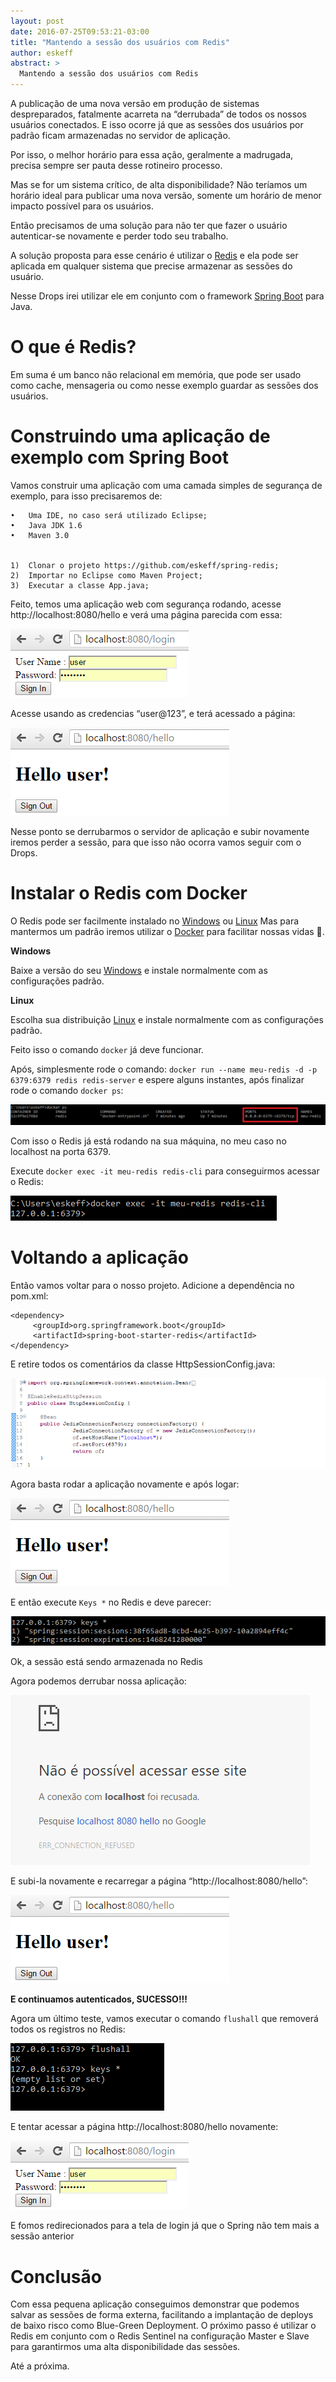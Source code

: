 ```yaml
---
layout: post
date: 2016-07-25T09:53:21-03:00
title: "Mantendo a sessão dos usuários com Redis"
author: eskeff
abstract: >
  Mantendo a sessão dos usuários com Redis
---
```


A publicação de uma nova versão em produção de sistemas despreparados, fatalmente acarreta na “derrubada” de todos os nossos usuários conectados. E isso ocorre já que as sessões dos usuários por padrão ficam armazenadas no servidor de aplicação. 

Por isso, o melhor horário para essa ação, geralmente a madrugada, precisa sempre ser pauta desse rotineiro processo.

Mas se for um sistema crítico, de alta disponibilidade?  Não teríamos um horário ideal para publicar uma nova versão, somente um horário de menor impacto possível para os usuários.

Então precisamos de uma solução para não ter que fazer o usuário autenticar-se novamente e perder todo seu trabalho.

A solução proposta para esse cenário é utilizar o [Redis](http://redis.io) e ela pode ser aplicada em qualquer sistema que precise armazenar as sessões do usuário.

Nesse Drops irei utilizar ele em conjunto com o framework [Spring Boot](http://projects.spring.io/spring-boot) para Java.

# O que é Redis?

Em suma é um banco não relacional em memória, que pode ser usado como cache, mensageria ou como nesse exemplo guardar as sessões dos usuários.

# Construindo uma aplicação de exemplo com Spring Boot

Vamos construir uma aplicação com uma camada simples de segurança de exemplo, para isso precisaremos de:
```
•	Uma IDE, no caso será utilizado Eclipse;
•	Java JDK 1.6
•	Maven 3.0


1)	Clonar o projeto https://github.com/eskeff/spring-redis;
2)	Importar no Eclipse como Maven Project;
3)	Executar a classe App.java;

```
Feito, temos uma aplicação web com segurança rodando, acesse http://localhost:8080/hello e verá uma página parecida com essa:

 ![image](https://github.com/eskeff/images/blob/master/1_login.png)

 
Acesse usando as credencias “user@123”, e terá acessado a página:

 ![image](https://github.com/eskeff/images/blob/master/2_hello.png)
 
Nesse ponto se derrubarmos o servidor de aplicação e subir novamente iremos perder a sessão, para que isso não ocorra vamos seguir com o Drops.

# Instalar o Redis com Docker 

O Redis pode ser facilmente instalado no [Windows](https://github.com/rgl/redis/downloads) ou [Linux](http://redis.io/topics/quickstart) 
Mas para mantermos um padrão iremos utilizar o  [Docker](https://www.docker.com/) para facilitar nossas vidas .

**Windows**

Baixe  a versão do seu [Windows](https://docs.docker.com/docker-for-windows/)  e instale normalmente com as configurações padrão.

**Linux**

Escolha sua distribuição [Linux](https://docs.docker.com/engine/installation/linux/)  e instale normalmente com as configurações padrão.

Feito isso o comando `docker` já deve funcionar.

Após, simplesmente rode o comando:
`docker run --name meu-redis -d -p 6379:6379 redis redis-server` e espere alguns instantes, após finalizar rode o comando `docker ps`:
 
  ![image](https://github.com/eskeff/images/blob/master/3_docker.png)

Com isso o Redis já está rodando na sua máquina, no meu caso no localhost na porta 6379.

Execute `docker exec -it meu-redis redis-cli` para conseguirmos acessar o Redis:

  ![image](https://github.com/eskeff/images/blob/master/4_redis.png)

# Voltando a aplicação  

Então vamos voltar para o nosso projeto.
Adicione a dependência no pom.xml:
```
<dependency>
     <groupId>org.springframework.boot</groupId>
     <artifactId>spring-boot-starter-redis</artifactId>       
</dependency>

```
E retire todos os comentários da classe HttpSessionConfig.java:
 
   ![image](https://github.com/eskeff/images/blob/master/5_eclipse.png)

Agora basta rodar a aplicação novamente e após logar:

  ![image](https://github.com/eskeff/images/blob/master/2_hello.png)
 
 E então execute `Keys *` no Redis e deve parecer:

   ![image](https://github.com/eskeff/images/blob/master/6_redis.png)
 
Ok, a sessão está sendo armazenada no Redis





Agora podemos derrubar nossa aplicação:
 
  ![image](https://github.com/eskeff/images/blob/master/7_fail.png)

E subi-la novamente e recarregar a página “http://localhost:8080/hello”:
  
![image](https://github.com/eskeff/images/blob/master/2_hello.png)
 
**E continuamos autenticados, SUCESSO!!!**

Agora um último teste, vamos executar o comando `flushall` que removerá todos os registros no Redis:

  ![image](https://github.com/eskeff/images/blob/master/8_redis.png)
 
E tentar acessar a página http://localhost:8080/hello novamente:

  ![image](https://github.com/eskeff/images/blob/master/1_login.png)
 
E fomos redirecionados para a tela de login já que o Spring não tem mais a sessão anterior 


# Conclusão

Com essa pequena aplicação conseguimos demonstrar que podemos salvar as sessões de forma externa, facilitando a implantação de deploys de baixo risco como Blue-Green Deployment.
O próximo passo é utilizar o Redis em conjunto com o Redis Sentinel na configuração Master e Slave para garantirmos uma alta disponibilidade das sessões.

Até a próxima.